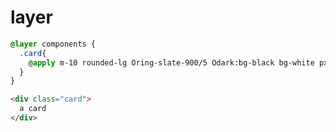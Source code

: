 # layer

```css
@layer components {
  .card{
    @apply m-10 rounded-lg Oring-slate-900/5 Odark:bg-black bg-white px-6 py-8 shadow-xl ring-1;
  }
}
```

```html
<div class="card">
  a card
</div>
```
